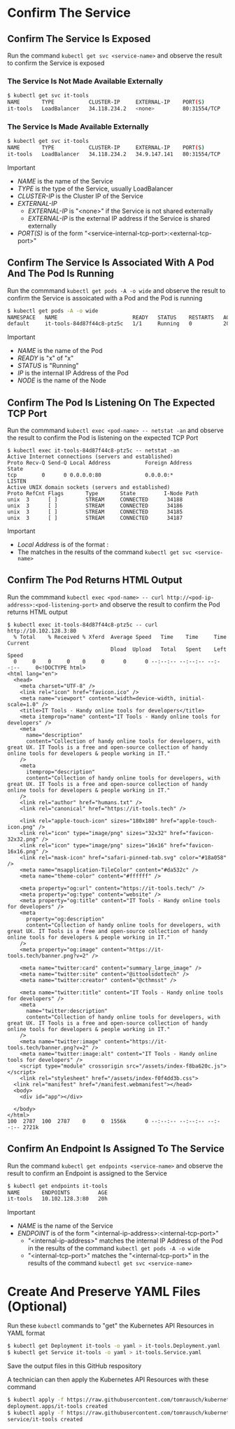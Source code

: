 # Confirm The Service

## Confirm The Service Is Exposed

Run the command ```kubectl get svc <service-name>``` and observe the result to confirm the Service is exposed
### The Service Is Not Made Available Externally
```bash
$ kubectl get svc it-tools
NAME       TYPE           CLUSTER-IP     EXTERNAL-IP    PORT(S)        AGE
it-tools   LoadBalancer   34.118.234.2   <none>         80:31554/TCP   20h
```

### The Service Is Made Available Externally
```bash
$ kubectl get svc it-tools
NAME       TYPE           CLUSTER-IP     EXTERNAL-IP    PORT(S)        AGE
it-tools   LoadBalancer   34.118.234.2   34.9.147.141   80:31554/TCP   20h
```

> [!IMPORTANT]  
> - *NAME* is the name of the Service
> - *TYPE* is the type of the Service, usually LoadBalancer
> - *CLUSTER-IP* is the Cluster IP of the Service
> - *EXTERNAL-IP*
>   - *EXTERNAL-IP* is "\<none\>" if the Service is not shared externally
>   - *EXTERNAL-IP* is the external IP address if the Service is shared externally
> - *PORT(S)* is of the form "\<service-internal-tcp-port\>:\<external-tcp-port\>"


## Confirm The Service Is Associated With A Pod And The Pod Is Running
Run the commmand ```kubectl get pods -A -o wide``` and observe the result to confirm the Service is assoicated with a Pod and the Pod is running
```bash
$ kubectl get pods -A -o wide
NAMESPACE   NAME                        READY   STATUS    RESTARTS   AGE   IP             NODE                                         NOMINATED NODE   READINESS GATES
default     it-tools-84d87f44c8-ptz5c   1/1     Running   0          20h   10.102.128.3   gk3-thomas-rausch-dev-pool-2-b112addd-26zf   <none>           <none>
```

> [!IMPORTANT]
> - *NAME* is the name of the Pod
> - *READY* is "x" of "x"
> - *STATUS* is "Running"
> - *IP* is the internal IP Address of the Pod
> - *NODE* is the name of the Node


## Confirm The Pod Is Listening On The Expected TCP Port
Run the commmand ```kubectl exec <pod-name> -- netstat -an``` and observe the result to confirm the Pod is listening on the expected TCP Port
```
$ kubectl exec it-tools-84d87f44c8-ptz5c -- netstat -an
Active Internet connections (servers and established)
Proto Recv-Q Send-Q Local Address           Foreign Address         State       
tcp        0      0 0.0.0.0:80              0.0.0.0:*               LISTEN      
Active UNIX domain sockets (servers and established)
Proto RefCnt Flags       Type       State         I-Node Path
unix  3      [ ]         STREAM     CONNECTED      34188 
unix  3      [ ]         STREAM     CONNECTED      34186 
unix  3      [ ]         STREAM     CONNECTED      34185 
unix  3      [ ]         STREAM     CONNECTED      34187 
```

> [!IMPORTANT]
> - *Local Address* is of the format <pod-ip-address>:<pod-tcp-port>
> - The <pod-tcp-port> matches <service-internal-tcp-port> in the results of the command ```kubectl get svc <service-name>```

## Confirm The Pod Returns HTML Output

Run the commmand ```kubectl exec <pod-name> -- curl http://<pod-ip-address>:<pod-listening-port>``` and observe the result to confirm the Pod returns HTML output
```
$ kubectl exec it-tools-84d87f44c8-ptz5c -- curl http://10.102.128.3:80
  % Total    % Received % Xferd  Average Speed   Time    Time     Time  Current
                                 Dload  Upload   Total   Spent    Left  Speed
  0     0    0     0    0     0      0      0 --:--:-- --:--:-- --:--:--     0<!DOCTYPE html>
<html lang="en">
  <head>
    <meta charset="UTF-8" />
    <link rel="icon" href="favicon.ico" />
    <meta name="viewport" content="width=device-width, initial-scale=1.0" />
    <title>IT Tools - Handy online tools for developers</title>
    <meta itemprop="name" content="IT Tools - Handy online tools for developers" />
    <meta
      name="description"
      content="Collection of handy online tools for developers, with great UX. IT Tools is a free and open-source collection of handy online tools for developers & people working in IT."
    />
    <meta
      itemprop="description"
      content="Collection of handy online tools for developers, with great UX. IT Tools is a free and open-source collection of handy online tools for developers & people working in IT."
    />
    <link rel="author" href="humans.txt" />
    <link rel="canonical" href="https://it-tools.tech" />

    <link rel="apple-touch-icon" sizes="180x180" href="apple-touch-icon.png" />
    <link rel="icon" type="image/png" sizes="32x32" href="favicon-32x32.png" />
    <link rel="icon" type="image/png" sizes="16x16" href="favicon-16x16.png" />
    <link rel="mask-icon" href="safari-pinned-tab.svg" color="#18a058" />
    <meta name="msapplication-TileColor" content="#da532c" />
    <meta name="theme-color" content="#ffffff" />

    <meta property="og:url" content="https://it-tools.tech/" />
    <meta property="og:type" content="website" />
    <meta property="og:title" content="IT Tools - Handy online tools for developers" />
    <meta
      property="og:description"
      content="Collection of handy online tools for developers, with great UX. IT Tools is a free and open-source collection of handy online tools for developers & people working in IT."
    />
    <meta property="og:image" content="https://it-tools.tech/banner.png?v=2" />

    <meta name="twitter:card" content="summary_large_image" />
    <meta name="twitter:site" content="@ittoolsdottech" />
    <meta name="twitter:creator" content="@cthmsst" />

    <meta name="twitter:title" content="IT Tools - Handy online tools for developers" />
    <meta
      name="twitter:description"
      content="Collection of handy online tools for developers, with great UX. IT Tools is a free and open-source collection of handy online tools for developers & people working in IT."
    />
    <meta name="twitter:image" content="https://it-tools.tech/banner.png?v=2" />
    <meta name="twitter:image:alt" content="IT Tools - Handy online tools for developers" />
    <script type="module" crossorigin src="/assets/index-f8ba620c.js"></script>
    <link rel="stylesheet" href="/assets/index-f0f4dd3b.css">
  <link rel="manifest" href="/manifest.webmanifest"></head>
  <body>
    <div id="app"></div>
    
  </body>
</html>
100  2787  100  2787    0     0  1556k      0 --:--:-- --:--:-- --:--:-- 2721k
```

## Confirm An Endpoint Is Assigned To The Service
Run the command ```kubectl get endpoints <service-name>``` and observe the result to confirm an Endpoint is assigned to the Service
```bash
$ kubectl get endpoints it-tools
NAME       ENDPOINTS         AGE
it-tools   10.102.128.3:80   20h
```

> [!IMPORTANT]  
> - *NAME* is the name of the Service
> - *ENDPOINT* is of the form "\<internal-ip-address\>:\<internal-tcp-port\>"
>   - "\<internal-ip-address\>" matches the internal IP Address of the Pod in the results of the command ```kubectl get pods -A -o wide```
>   - "\<internal-tcp-port\>" matches the "\<internal-tcp-port\>" in the results of the command ```kubectl get svc <service-name>```


# Create And Preserve YAML Files (Optional)
Run these ```kubectl``` commands to "get" the Kubernetes API Resources in YAML format
```bash
$ kubectl get Deployment it-tools -o yaml > it-tools.Deployment.yaml
$ kubectl get Service it-tools -o yaml > it-tools.Service.yaml
```

Save the output files in this GitHub respository

A technician can then apply the Kubernetes API Resources with these command
```bash
$ kubectl apply -f https://raw.githubusercontent.com/tomrausch/kubernetes_public/refs/heads/main/src/it-tools/it-tools.Deployment.yaml
deployment.apps/it-tools created
$ kubectl apply -f https://raw.githubusercontent.com/tomrausch/kubernetes_public/refs/heads/main/src/it-tools/it-tools.Service.yaml
service/it-tools created
```

